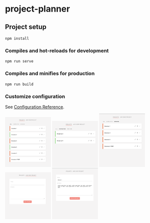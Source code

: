 # project-planner

## Project setup
```
npm install
```

### Compiles and hot-reloads for development
```
npm run serve
```

### Compiles and minifies for production
```
npm run build
```

### Customize configuration
See [Configuration Reference](https://cli.vuejs.org/config/).


<img src="https://github.com/theoguzkorkmaz/project-planner/blob/master/uygulama_gorseller/Ekran%20Resmi%202024-03-27%2011.30.58.png" width="30%"></img> 
<img src="https://github.com/theoguzkorkmaz/project-planner/blob/master/uygulama_gorseller/Ekran%20Resmi%202024-03-27%2011.31.10.png" width="30%"></img> 
<img src="https://github.com/theoguzkorkmaz/project-planner/blob/master/uygulama_gorseller/Ekran%20Resmi%202024-03-27%2011.31.18.png" width="30%"></img> 
<img src="https://github.com/theoguzkorkmaz/project-planner/blob/master/uygulama_gorseller/Ekran%20Resmi%202024-03-27%2011.31.26.png" width="30%"></img> 
<img src="https://github.com/theoguzkorkmaz/project-planner/blob/master/uygulama_gorseller/Ekran%20Resmi%202024-03-27%2011.31.37.png" width="30%"></img>  

